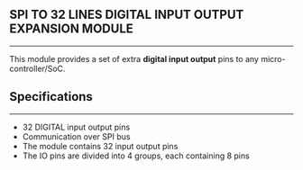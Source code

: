 ## SPI TO 32 LINES DIGITAL INPUT OUTPUT EXPANSION MODULE
---

This module provides a set of extra **digital input output** pins to any micro-controller/SoC.

## Specifications
---

* 32 DIGITAL input output pins
* Communication over SPI bus
* The module contains 32 input output pins
* The IO pins are divided into 4 groups, each containing 8 pins

